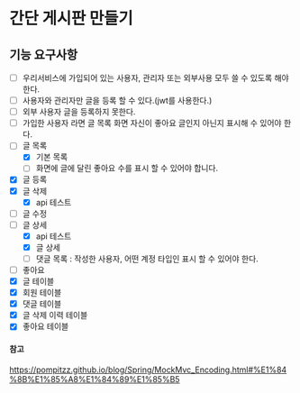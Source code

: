 # 간단 게시판 만들기

## 기능 요구사항
* [ ] 우리서비스에 가입되어 있는 사용자, 관리자 또는 외부사용 모두 쓸 수 있도록 해야 한다.
* [ ] 사용자와 관리자만 글을 등록 할 수 있다.(jwt를 사용한다.)
* [ ] 외부 사용자 글을 등록하지 못한다.
* [ ] 가입한 사용자 라면 글 목록 화면 자신이 좋아요  글인지 아닌지 표시해  수 있어야 한다.
* [ ] 글 목록
  * [x] 기본 목록
  * [ ] 화면에 글에 달린 좋아요 수를 표시 할 수 있어야 합니다.
* [x] 글 등록
* [x] 글 삭제
  * [x] api 테스트
* [ ] 글 수정
* [ ] 글 상세
  * [x] api 테스트
  * [x] 글 상세
  * [ ] 댓글 목록 : 작성한 사용자, 어떤 계정 타입인 표시 할 수 있어야 한다. 
* [ ] 좋아요
* [x] 글 테이블
* [x] 회원 테이블
* [x] 댓글 테이블
* [x] 글 삭제 이력 테이블
* [x] 좋아요 테이블

#### 참고
https://pompitzz.github.io/blog/Spring/MockMvc_Encoding.html#%E1%84%8B%E1%85%A8%E1%84%89%E1%85%B5